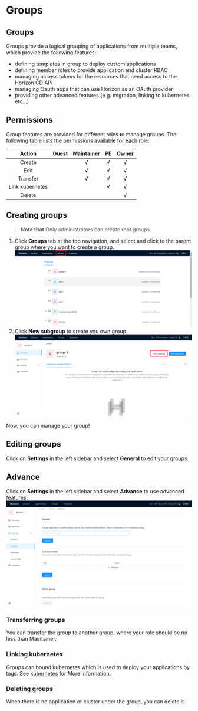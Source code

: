 # Groups

## Groups
Groups provide a logical grouping of applications from multiple teams, which provide the following features: 
* defining templates in group to deploy custom applications
* defining member roles to provide application and cluster RBAC
* managing access tokens for the resources that need access to the Horizon CD API
* managing Oauth apps that can use Horizon as an OAuth provider
* providing other advanced features (e.g. migration, linking to kubernetes etc...)

## Permissions
Group features are provided for different roles to manage groups. The following table lists the permissions available for each role: 
 
|      Action     |      Guest      |   Maintainer    |       PE        |      Owner      |
|:---------------:|:---------------:|:---------------:|:---------------:|:---------------:|
|      Create     |                 |        √        |        √        |        √        |
|       Edit      |                 |        √        |        √        |        √        |
|     Transfer    |                 |        √        |        √        |        √        |
| Link kubernetes |                 |                 |        √        |        √        |
|      Delete     |                 |                 |                 |        √        |

## Creating groups
> **Note that** Only administrators can create root groups.

1. Click **Groups** tab at the top navigation, and select and click to the parent group where you want to create a group. 
![groups_tab](group/groups_tab.png)
1. Click **New subgroup** to create you own group. 
![new_subgroup_entry](group/new_subgroup_entry.png)
<!-- ![new_subgroup_page](group/new_subgroup_page.png) -->
Now, you can manage your group!

## Editing groups

Click on **Settings** in the left sidebar and select **General** to edit your groups. 
<!-- ![edit_group](group/edit_group.png) -->

## Advance
Click on **Settings** in the left sidebar and select **Advance** to use advanced features. 
![group_advance](group/group_advance.png)

### Transferring groups
You can transfer the group to another group, where your role should be no less than Maintainer. 

### Linking kubernetes
Groups can bound kubernetes which is used to deploy your applications by tags. See [kubernetes](../administrator/kubernetes.md) for More information.  

### Deleting groups
When there is no application or cluster under the group, you can delete it. 